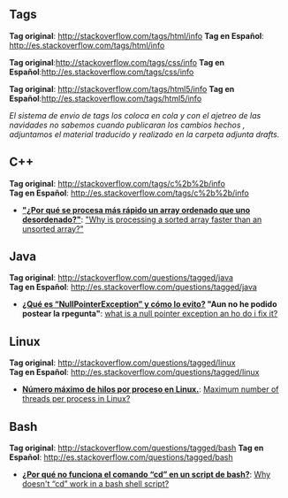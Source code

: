 
## Tags 

**Tag original**: http://stackoverflow.com/tags/html/info
**Tag en Español**: http://es.stackoverflow.com/tags/html/info

**Tag original**:http://stackoverflow.com/tags/css/info
**Tag en Español**:http://es.stackoverflow.com/tags/css/info

**Tag original**: http://stackoverflow.com/tags/html5/info
**Tag en Español**:http://es.stackoverflow.com/tags/html5/info

*El sistema de envio de tags los coloca en cola y con el ajetreo de las navidades no sabemos cuando publicaran los cambios hechos , adjuntamos el material traducido y realizado en la carpeta adjunta drafts.*

## C++

**Tag original**: http://stackoverflow.com/tags/c%2b%2b/info  
**Tag en Español**: http://es.stackoverflow.com/tags/c%2b%2b/info  

 - **["¿Por qué se procesa más rápido un array ordenado que uno desordenado?"](http://es.stackoverflow.com/questions/146/por-qu%C3%A9-se-procesa-m%C3%A1s-r%C3%A1pido-un-array-ordenado-que-uno-desordenado)**: ["Why is processing a sorted array faster than an unsorted array?"](http://stackoverflow.com/questions/11227809/why-is-processing-a-sorted-array-faster-than-an-unsorted-array)

## Java

**Tag original**: http://stackoverflow.com/questions/tagged/java  
**Tag en Español**: http://es.stackoverflow.com/questions/tagged/java  

 - **[¿Qué es “NullPointerException” y cómo lo evito?](www.google.es) "Aun no he podido postear la rpegunta"**: [what is a null pointer exception an  ho  do i fix it?](http://stackoverflow.com/questions/218384/what-is-a-null-pointer-exception-and-how-do-i-fix-it)
 
## Linux

**Tag original**: http://stackoverflow.com/questions/tagged/linux  
**Tag en Español**: http://es.stackoverflow.com/questions/tagged/linux  

 - **[Número máximo de hilos por proceso en Linux.](http://es.stackoverflow.com/questions/1686/n%C3%BAmero-m%C3%A1ximo-de-hilos-por-proceso-en-linux?noredirect=1#comment2638_1686)**: [Maximum number of threads per process in Linux?](http://stackoverflow.com/questions/344203/maximum-number-of-threads-per-process-in-linux)

## Bash

**Tag original**: http://stackoverflow.com/questions/tagged/bash
**Tag en Español**: http://es.stackoverflow.com/questions/tagged/bash

 - **[¿Por qué no funciona el comando “cd” en un script de bash?](http://es.stackoverflow.com/questions/1687/por-qu%C3%A9-no-funciona-el-comando-cd-en-un-script-de-bash?noredirect=1#comment2637_1687)**: [Why doesn't “cd” work in a bash shell script?](http://stackoverflow.com/questions/255414/why-doesnt-cd-work-in-a-bash-shell-script)
